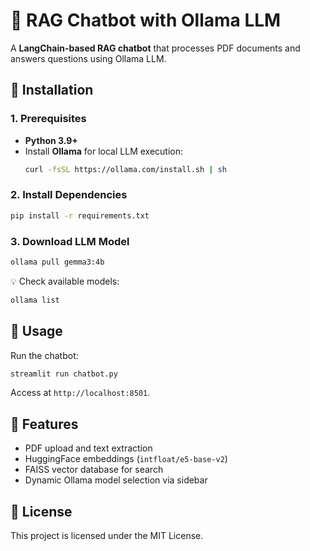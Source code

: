 # 📄 RAG Chatbot with Ollama LLM

A **LangChain-based RAG chatbot** that processes PDF documents and answers questions using Ollama LLM.

## 🚀 Installation

### 1. Prerequisites
- **Python 3.9+**
- Install **Ollama** for local LLM execution:  
  ```bash
  curl -fsSL https://ollama.com/install.sh | sh
  ```

### 2. Install Dependencies
```bash
pip install -r requirements.txt
```

### 3. Download LLM Model
```bash
ollama pull gemma3:4b
```
💡 Check available models:  
```bash
ollama list
```

## 🎯 Usage
Run the chatbot:
```bash
streamlit run chatbot.py
```
Access at `http://localhost:8501`.

## 📑 Features
- PDF upload and text extraction
- HuggingFace embeddings (`intfloat/e5-base-v2`)
- FAISS vector database for search
- Dynamic Ollama model selection via sidebar

## 📝 License
This project is licensed under the MIT License.

